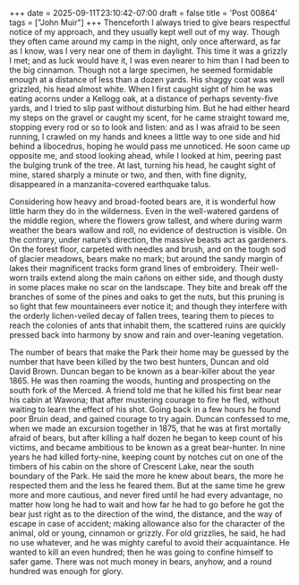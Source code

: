 +++
date = 2025-09-11T23:10:42-07:00
draft = false
title = 'Post 00864'
tags = ["John Muir"]
+++
Thenceforth I always tried to give bears respectful notice of my approach, and they usually kept well out of my way. Though they often came around my camp in the night, only once afterward, as far as I know, was I very near one of them in daylight. This time it was a grizzly I met; and as luck would have it, I was even nearer to him than I had been to the big cinnamon. Though not a large specimen, he seemed formidable enough at a distance of less than a dozen yards. His shaggy coat was well grizzled, his head almost white. When I first caught sight of him he was eating acorns under a Kellogg oak, at a distance of perhaps seventy-five yards, and I tried to slip past without disturbing him. But he had either heard my steps on the gravel or caught my scent, for he came straight toward me, stopping every rod or so to look and listen: and as I was afraid to be seen running, I crawled on my hands and knees a little way to one side and hid behind a libocedrus, hoping he would pass me unnoticed. He soon came up opposite me, and stood looking ahead, while I looked at him, peering past the bulging trunk of the tree. At last, turning his head, he caught sight of mine, stared sharply a minute or two, and then, with fine dignity, disappeared in a manzanita-covered earthquake talus.

Considering how heavy and broad-footed bears are, it is wonderful how little harm they do in the wilderness. Even in the well-watered gardens of the middle region, where the flowers grow tallest, and where during warm weather the bears wallow and roll, no evidence of destruction is visible. On the contrary, under nature’s direction, the massive beasts act as gardeners. On the forest floor, carpeted with needles and brush, and on the tough sod of glacier meadows, bears make no mark; but around the sandy margin of lakes their magnificent tracks form grand lines of embroidery. Their well-worn trails extend along the main cañons on either side, and though dusty in some places make no scar on the landscape. They bite and break off the branches of some of the pines and oaks to get the nuts, but this pruning is so light that few mountaineers ever notice it; and though they interfere with the orderly lichen-veiled decay of fallen trees, tearing them to pieces to reach the colonies of ants that inhabit them, the scattered ruins are quickly pressed back into harmony by snow and rain and over-leaning vegetation.

The number of bears that make the Park their home may be guessed by the number that have been killed by the two best hunters, Duncan and old David Brown. Duncan began to be known as a bear-killer about the year 1865. He was then roaming the woods, hunting and prospecting on the south fork of the Merced. A friend told me that he killed his first bear near his cabin at Wawona; that after mustering courage to fire he fled, without waiting to learn the effect of his shot. Going back in a few hours he found poor Bruin dead, and gained courage to try again. Duncan confessed to me, when we made an excursion together in 1875, that he was at first mortally afraid of bears, but after killing a half dozen he began to keep count of his victims, and became ambitious to be known as a great bear-hunter. In nine years he had killed forty-nine, keeping count by notches cut on one of the timbers of his cabin on the shore of Crescent Lake, near the south boundary of the Park. He said the more he knew about bears, the more he respected them and the less he feared them. But at the same time he grew more and more cautious, and never fired until he had every advantage, no matter how long he had to wait and how far he had to go before he got the bear just right as to the direction of the wind, the distance, and the way of escape in case of accident; making allowance also for the character of the animal, old or young, cinnamon or grizzly. For old grizzlies, he said, he had no use whatever, and he was mighty careful to avoid their acquaintance. He wanted to kill an even hundred; then he was going to confine himself to safer game. There was not much money in bears, anyhow, and a round hundred was enough for glory.
